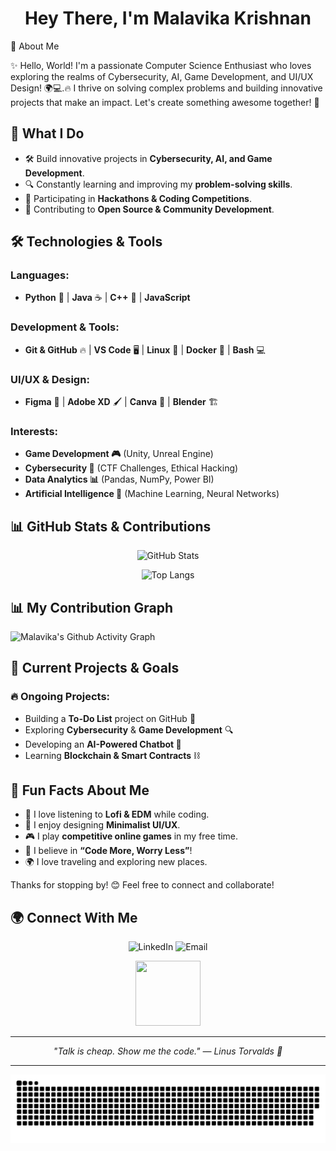 <h1 align="center">Hey There, I'm Malavika Krishnan</h1>


🚀 About Me

✨ Hello, World! I'm a passionate Computer Science Enthusiast who loves exploring the realms of Cybersecurity, AI, Game Development, and UI/UX Design! 🌍💻.🔥 I thrive on solving complex problems and building innovative projects that make an impact. Let's create something awesome together! 🚀

## 🌟 What I Do
- 🛠️ Build innovative projects in **Cybersecurity, AI, and Game Development**.
- 🔍 Constantly learning and improving my **problem-solving skills**.
- 🎯 Participating in **Hackathons & Coding Competitions**.
- 🤝 Contributing to **Open Source & Community Development**.

## 🛠️ Technologies & Tools
### Languages:
- **Python** 🐍 | **Java** ☕ | **C++** 🔗 | **JavaScript**

### Development & Tools:
- **Git & GitHub** 🔥 | **VS Code** 🖥️ | **Linux** 🐧 | **Docker** 🐳 | **Bash** 💻

### UI/UX & Design:
- **Figma** 🎨 | **Adobe XD** 🖌️ | **Canva** 📐 | **Blender** 🏗️

### Interests: 
- **Game Development 🎮** (Unity, Unreal Engine)
- **Cybersecurity 🔐** (CTF Challenges, Ethical Hacking)
- **Data Analytics 📊** (Pandas, NumPy, Power BI)
- **Artificial Intelligence 🤖** (Machine Learning, Neural Networks)

## 📊 GitHub Stats & Contributions
<div align="center">

![GitHub Stats](https://github-readme-stats.vercel.app/api?username=Malavika-Krishnan&show_icons=true&theme=radical)


![Top Langs](https://github-readme-stats.vercel.app/api/top-langs/?username=Malavika-Krishnan&layout=compact&theme=radical)
</div>

 ## 📊 My Contribution Graph

![Malavika's Github Activity Graph](https://github-readme-activity-graph.vercel.app/graph?username=Malavika-Krishnan&theme=merko&height=300)


## 🚀 Current Projects & Goals
### 🔥 Ongoing Projects:
- Building a **To-Do List** project on GitHub 📝
- Exploring **Cybersecurity** & **Game Development** 🔍
- Developing an **AI-Powered Chatbot 🤖**
- Learning **Blockchain & Smart Contracts** ⛓️

## 🎉 Fun Facts About Me
- 🎵 I love listening to **Lofi & EDM** while coding.
- 🎨 I enjoy designing **Minimalist UI/UX**.
- 🎮 I play **competitive online games** in my free time.
- 🚀 I believe in **“Code More, Worry Less”**!
- 🌍 I love traveling and exploring new places.

Thanks for stopping by! 😊 Feel free to connect and collaborate!

## 🌍 Connect With Me
<div align="center">
<a href="https://www.linkedin.com/in/malavikakrishnan30" style="text-decoration: none;">
    <img src="https://img.icons8.com/fluency/48/000000/linkedin.png" alt="LinkedIn" width="40" height="40"/></a> <a href="https://mail.google.com/mail/?view=cm&fs=1&to=krismaalu@gmail.com" style="text-decoration: none;"><img src="https://img.icons8.com/fluency/48/000000/gmail.png" alt="Email" width="40" height="40"/></a>

</div>


<p align="center"> <img src="https://media2.giphy.com/media/v1.Y2lkPTc5MGI3NjExZXV4cHRlc3I5bzNmYWM4NTUycXNuc3A2cWJyYzhmdTgzcHgwY3JjYSZlcD12MV9pbnRlcm5hbF9naWZfYnlfaWQmY3Q9cw/GrRsjBSP3VT1XYzgzn/giphy.gif" width="104" height="104" />


---

<div align='center'>
  
  <em>"Talk is cheap. Show me the code." — Linus Torvalds 🚀</em>

</div>

---

<picture>
  <source media="(prefers-color-scheme: dark)" srcset="https://raw.githubusercontent.com//Malavika-Krishnan/Malavika-Krishnan/output/github-snake-dark.svg" />
  <source media="(prefers-color-scheme: light)" srcset="https://raw.githubusercontent.com//Malavika-Krishnan//Malavika-Krishnan/output/github-snake.svg" />
  <img alt="github-snake" src="https://raw.githubusercontent.com//Malavika-Krishnan//Malavika-Krishnan/output/github-snake.svg" />
</picture>
